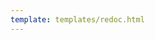 ```yaml
---
template: templates/redoc.html
---
```


<redoc spec-url="../../apis/restapis/user-store.yaml" theme='{{redoc_theme}}'></redoc>
